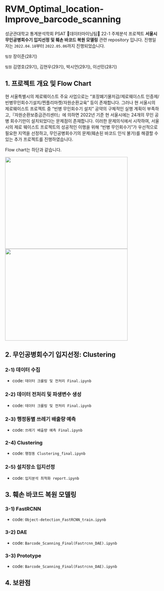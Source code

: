 # RVM_Optimal_location-Improve_barcode_scanning
성균관대학교 통계분석학회 PSAT 🐣데이터마이닝팀🐣 22-1 주제분석 프로젝트 **서울시 무인공병회수기 입지선정 및 훼손 바코드 복원 모델링** 관련 repository 입니다. 진행일자는 `2022.04.18`부터 `2022.05.06`까지 진행되었습니다.

`팀장` 장이준(28기)

`팀원` 김영호(29기), 김현우(29기), 박시언(29기), 이선민(28기)


## 1. 프로젝트 개요 및 Flow Chart
현 서울특별시의 제로웨이스트 주요 사업으로는 “포장폐기물저감/제로웨이스트 인증제/빈병무인회수기설치/찐플리마켓/자원순환교육” 등이 존재합니다. 그러나 현 서울시의 제로웨이스트 프로젝트 중 “빈병 무인회수기 설치” 공약의 구체적인 실행 계획이 부족하고,『자원순환보증금관리센터』에 의하면 2022년 기준 현 서울시에는 24개의 무인 공병 회수기만이 설치되었다는 문제점이 존재합니다. 이러한 문제의식에서 시작하여, 서울시의 제로 웨이스트 프로젝트의 성공적인 이행을 위해 “빈병 무인회수기”가 우선적으로 필요한 지역을 선정하고, 무인공병회수기의 문제(훼손된 바코드 인식 불가)를 해결할 수 있는 추가 프로젝트를 진행하였습니다.

Flow chart는 하단과 같습니다.

<img src="https://user-images.githubusercontent.com/67568001/184703142-f0680f30-1598-4211-8d85-439f04566d43.JPG" width="400" height="300"/> <img src="https://user-images.githubusercontent.com/67568001/184703155-9041e4d5-7726-4c83-8527-b32399da1bd7.JPG" width="400" height="300"/>



## 2. 무인공병회수기 입지선정: Clustering
### 2-1) 데이터 수집 
- code: `데이터 크롤링 및 전처리 Final.ipynb`

### 2-2) 데이터 전처리 및 파생변수 생성 
- code: `데이터 크롤링 및 전처리 Final.ipynb`

### 2-3) 행정동별 쓰레기 배출량 예측 
- code: `쓰레기 배출량 예측 Final.ipynb`

### 2-4) Clustering 
- code: `행정동 Clustering_final.ipynb`

### 2-5) 설치장소 입지선정 
- code: `입지분석 최척화 report.ipynb`


## 3. 훼손 바코드 복원 모델링
### 3-1) FastRCNN 
- code: `Object-detection_FastRCNN_train.ipynb`

### 3-2) DAE 
- code: `Barcode_Scanning_Final(Fastrcnn_DAE).ipynb`

### 3-3) Prototype 
- code: `Barcode_Scanning_Final(Fastrcnn_DAE).ipynb`


## 4. 보완점

